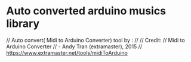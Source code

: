 # Auto converted arduino musics library

// Auto convert( Midi to Arduino Converter) tool by :
//
// Credit:
// Midi to Arduino Converter
//     - Andy Tran (extramaster), 2015
// https://www.extramaster.net/tools/midiToArduino
